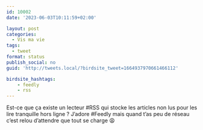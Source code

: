 ```yaml
---
id: 10002
date: '2023-06-03T10:11:59+02:00'

layout: post
categories:
  - Vis ma vie
tags:
  - tweet
format: status
publish_social: no
guid: 'http://tweets.local/?birdsite_tweet=1664937970661466112'

birdsite_hashtags:
    - feedly
    - rss
---
```


Est-ce que ça existe un lecteur #RSS qui stocke les articles non lus pour les lire tranquille hors ligne ? J’adore #Feedly mais quand t’as peu de réseau c’est relou d’attendre que tout se charge 😩